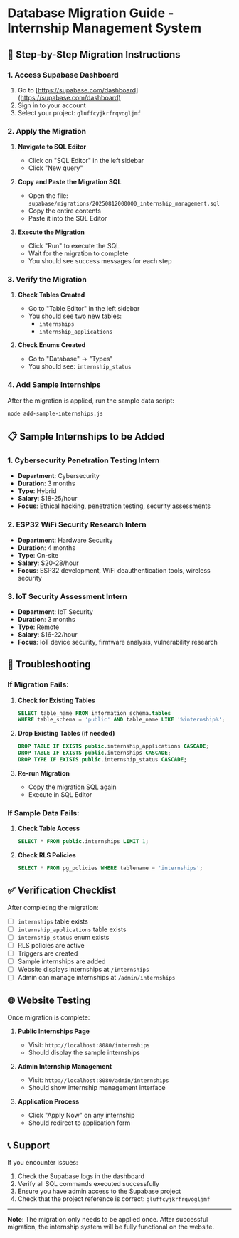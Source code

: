 # Database Migration Guide - Internship Management System

## 🚀 **Step-by-Step Migration Instructions**

### **1. Access Supabase Dashboard**

1. Go to [https://supabase.com/dashboard](https://supabase.com/dashboard)
2. Sign in to your account
3. Select your project: `gluffcyjkrfrqvogljmf`

### **2. Apply the Migration**

1. **Navigate to SQL Editor**
   - Click on "SQL Editor" in the left sidebar
   - Click "New query"

2. **Copy and Paste the Migration SQL**
   - Open the file: `supabase/migrations/20250812000000_internship_management.sql`
   - Copy the entire contents
   - Paste it into the SQL Editor

3. **Execute the Migration**
   - Click "Run" to execute the SQL
   - Wait for the migration to complete
   - You should see success messages for each step

### **3. Verify the Migration**

1. **Check Tables Created**
   - Go to "Table Editor" in the left sidebar
   - You should see two new tables:
     - `internships`
     - `internship_applications`

2. **Check Enums Created**
   - Go to "Database" → "Types"
   - You should see: `internship_status`

### **4. Add Sample Internships**

After the migration is applied, run the sample data script:

```bash
node add-sample-internships.js
```

## 📋 **Sample Internships to be Added**

### **1. Cybersecurity Penetration Testing Intern**
- **Department**: Cybersecurity
- **Duration**: 3 months
- **Type**: Hybrid
- **Salary**: $18-25/hour
- **Focus**: Ethical hacking, penetration testing, security assessments

### **2. ESP32 WiFi Security Research Intern**
- **Department**: Hardware Security
- **Duration**: 4 months
- **Type**: On-site
- **Salary**: $20-28/hour
- **Focus**: ESP32 development, WiFi deauthentication tools, wireless security

### **3. IoT Security Assessment Intern**
- **Department**: IoT Security
- **Duration**: 3 months
- **Type**: Remote
- **Salary**: $16-22/hour
- **Focus**: IoT device security, firmware analysis, vulnerability research

## 🔧 **Troubleshooting**

### **If Migration Fails:**

1. **Check for Existing Tables**
   ```sql
   SELECT table_name FROM information_schema.tables 
   WHERE table_schema = 'public' AND table_name LIKE '%internship%';
   ```

2. **Drop Existing Tables (if needed)**
   ```sql
   DROP TABLE IF EXISTS public.internship_applications CASCADE;
   DROP TABLE IF EXISTS public.internships CASCADE;
   DROP TYPE IF EXISTS public.internship_status CASCADE;
   ```

3. **Re-run Migration**
   - Copy the migration SQL again
   - Execute in SQL Editor

### **If Sample Data Fails:**

1. **Check Table Access**
   ```sql
   SELECT * FROM public.internships LIMIT 1;
   ```

2. **Check RLS Policies**
   ```sql
   SELECT * FROM pg_policies WHERE tablename = 'internships';
   ```

## ✅ **Verification Checklist**

After completing the migration:

- [ ] `internships` table exists
- [ ] `internship_applications` table exists
- [ ] `internship_status` enum exists
- [ ] RLS policies are active
- [ ] Triggers are created
- [ ] Sample internships are added
- [ ] Website displays internships at `/internships`
- [ ] Admin can manage internships at `/admin/internships`

## 🌐 **Website Testing**

Once migration is complete:

1. **Public Internships Page**
   - Visit: `http://localhost:8080/internships`
   - Should display the sample internships

2. **Admin Internship Management**
   - Visit: `http://localhost:8080/admin/internships`
   - Should show internship management interface

3. **Application Process**
   - Click "Apply Now" on any internship
   - Should redirect to application form

## 📞 **Support**

If you encounter issues:

1. Check the Supabase logs in the dashboard
2. Verify all SQL commands executed successfully
3. Ensure you have admin access to the Supabase project
4. Check that the project reference is correct: `gluffcyjkrfrqvogljmf`

---

**Note**: The migration only needs to be applied once. After successful migration, the internship system will be fully functional on the website.
